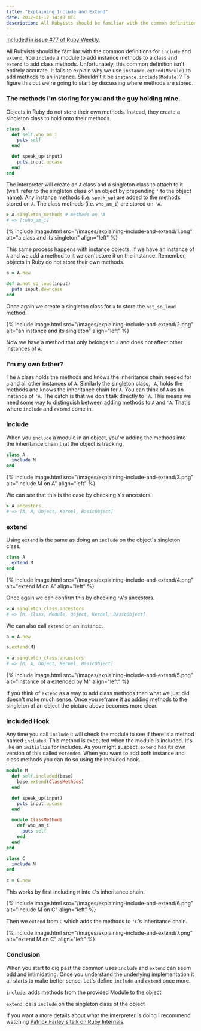 ```yaml
---
title: "Explaining Include and Extend"
date: 2012-01-17 14:48 UTC
description: All Rubyists should be familiar with the common definitions for `include` and `extend`. You `include` a module to add instance methods to a class and `extend` to add class methods. Unfortunately, this common definition isn't entirely accurate.
---
```


<div class="panel callout">
  <a href="http://rubyweekly.com/issues/77">Included in issue #77 of Ruby Weekly.</a>
</div>

All Rubyists should be familiar with the common definitions for `include` and `extend`.
You `include` a module to add instance methods to a class and `extend` to add class methods.
Unfortunately, this common definition isn't entirely accurate.
It fails to explain why we use `instance.extend(Module)` to add methods to an instance.
Shouldn't it be `instance.include(Module)`?
To figure this out we're going to start by discussing where methods are stored.
<!--more-->

### The methods I'm storing for you and the guy holding mine.

Objects in Ruby do not store their own methods.
Instead, they create a singleton class to hold onto their methods.

```ruby
class A
  def self.who_am_i
    puts self
  end

  def speak_up(input)
    puts input.upcase
  end
end
```

The interpreter will create an `A` class and a singleton class to attach to it (we'll refer to the singleton class of an object by prepending `'` to the object name).
Any instance methods (i.e. `speak_up`) are added to the methods stored on `A`.
The class methods (i.e. `who_am_i`) are stored on `'A`.

```ruby
> A.singleton_methods # methods on 'A
# => [:who_am_i]
```

{% include image.html src="/images/explaining-include-and-extend/1.png" alt="a class and its singleton" align="left" %}

This same process happens with instance objects.
If we have an instance of `A` and we add a method to it we can't store it on the instance.
Remember, objects in Ruby do not store their own methods.

```ruby
a = A.new

def a.not_so_loud(input)
  puts input.downcase
end
```

Once again we create a singleton class for `a` to store the `not_so_loud` method.

{% include image.html src="/images/explaining-include-and-extend/2.png" alt="an instance and its singleton" align="left" %}

Now we have a method that only belongs to `a` and does not affect other instances of `A`.

### I'm my own father?

The `A` class holds the methods and knows the inheritance chain needed for `a` and all other instances of `A`.
Similarly the singleton class, `'A`, holds the methods and knows the inheritance chain for `A`.
You can think of `A` as an instance of `'A`.
The catch is that we don't talk directly to `'A`.
This means we need some way to distinguish between adding methods to `A` and `'A`.
That's where `include` and `extend` come in.

### include

When you `include` a module in an object, you're adding the methods into the inheritance chain that the object is tracking.

```ruby
class A
  include M
end
```

{% include image.html src="/images/explaining-include-and-extend/3.png" alt="include M on A" align="left" %}

We can see that this is the case by checking `A`'s ancestors.

```ruby
> A.ancestors
# => [A, M, Object, Kernel, BasicObject]
```

### extend

Using `extend` is the same as doing an `include` on the object's singleton class.

```ruby
class A
  extend M
end
```

{% include image.html src="/images/explaining-include-and-extend/4.png" alt="extend M on A" align="left" %}

Once again we can confirm this by checking `'A`'s ancestors.

```ruby
> A.singleton_class.ancestors
# => [M, Class, Module, Object, Kernel, BasicObject]
```

We can also call `extend` on an instance.

```ruby
a = A.new

a.extend(M)

> a.singleton_class.ancestors
# => [M, A, Object, Kernel, BasicObject]
```

{% include image.html src="/images/explaining-include-and-extend/5.png" alt="instance of a extended by M" align="left" %}

If you think of `extend` as a way to add class methods then what we just did doesn't make much sense.
Once you reframe it as adding methods to the singleton of an object the picture above becomes more clear.

### Included Hook

Any time you call `include` it will check the module to see if there is a method named `included`.
This method is executed when the module is included.
It's like an `initialize` for includes.
As you might suspect, `extend` has its own version of this called `extended`.
When you want to add both instance and class methods you can do so using the included hook.

```ruby
module M
  def self.included(base)
    base.extend(ClassMethods)
  end

  def speak_up(input)
    puts input.upcase
  end

  module ClassMethods
    def who_am_i
      puts self
    end
  end
end

class C
  include M
end

c = C.new
```

This works by first including `M` into `C`'s inheritance chain.

{% include image.html src="/images/explaining-include-and-extend/6.png" alt="include M on C" align="left" %}

Then we `extend` from `C` which adds the methods to `'C`'s inheritance chain.

{% include image.html src="/images/explaining-include-and-extend/7.png" alt="extend M on C" align="left" %}

### Conclusion

When you start to dig past the common uses `include` and `extend` can seem odd and intimidating.
Once you understand the underlying implementation it all starts to make better sense.
Let's define `include` and `extend` once more.

`include`: adds methods from the provided Module to the object

`extend`: calls `include` on the singleton class of the object

 If you want a more details about what the interpreter is doing I recommend watching [Patrick Farley's talk on Ruby Internals][1].

[1]: http://confreaks.com/videos/825-mwrc2008-ruby-internals
